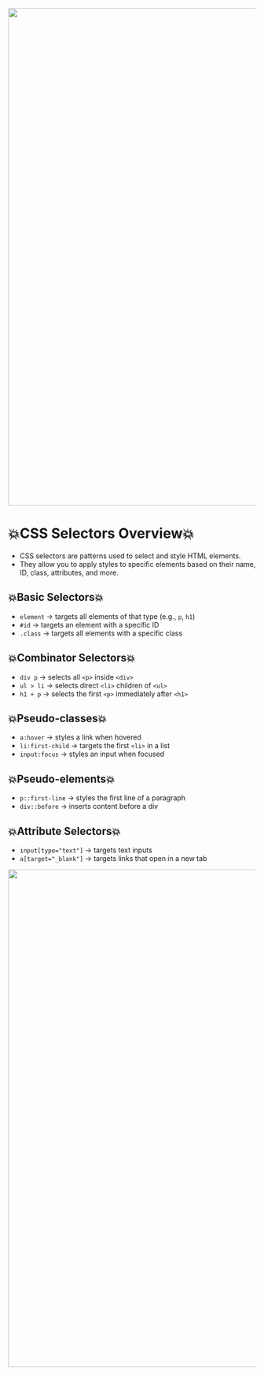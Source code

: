 <img src="https://user-images.githubusercontent.com/74038190/212284115-f47cd8ff-2ffb-4b04-b5bf-4d1c14c0247f.gif" width="1010">

<h1>💥CSS Selectors Overview💥</h1>
<ul>
  <li>CSS selectors are patterns used to select and style HTML elements.</li>
  <li>They allow you to apply styles to specific elements based on their name, ID, class, attributes, and more.</li>
</ul>

<h2>💥Basic Selectors💥</h2>
<ul>
  <li><code>element</code> → targets all elements of that type (e.g., <code>p</code>, <code>h1</code>)</li>
  <li><code>#id</code> → targets an element with a specific ID</li>
  <li><code>.class</code> → targets all elements with a specific class</li>
</ul>

<h2>💥Combinator Selectors💥</h2>
<ul>
  <li><code>div p</code> → selects all <code>&lt;p&gt;</code> inside <code>&lt;div&gt;</code></li>
  <li><code>ul > li</code> → selects direct <code>&lt;li&gt;</code> children of <code>&lt;ul&gt;</code></li>
  <li><code>h1 + p</code> → selects the first <code>&lt;p&gt;</code> immediately after <code>&lt;h1&gt;</code></li>
</ul>

<h2>💥Pseudo-classes💥</h2>
<ul>
  <li><code>a:hover</code> → styles a link when hovered</li>
  <li><code>li:first-child</code> → targets the first <code>&lt;li&gt;</code> in a list</li>
  <li><code>input:focus</code> → styles an input when focused</li>
</ul>

<h2>💥Pseudo-elements💥</h2>
<ul>
  <li><code>p::first-line</code> → styles the first line of a paragraph</li>
  <li><code>div::before</code> → inserts content before a div</li>
</ul>

<h2>💥Attribute Selectors💥</h2>
<ul>
  <li><code>input[type="text"]</code> → targets text inputs</li>
  <li><code>a[target="_blank"]</code> → targets links that open in a new tab</li>
</ul>

<img src="https://user-images.githubusercontent.com/74038190/212284115-f47cd8ff-2ffb-4b04-b5bf-4d1c14c0247f.gif" width="1010">
